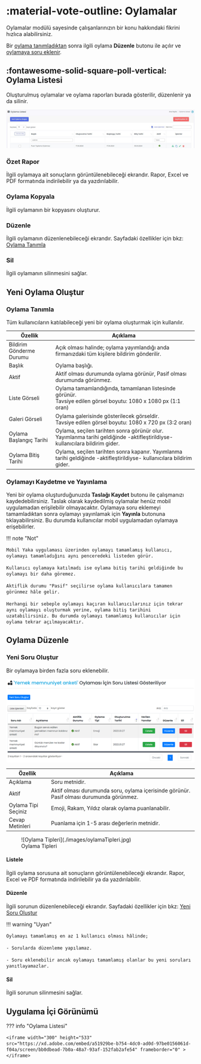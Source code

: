 # :material-vote-outline: Oylamalar

Oylamalar modülü sayesinde çalışanlarınızın bir konu hakkındaki fikrini hızlıca alabilirsiniz.

Bir [oylama tanımladıktan](#oylama-tanimla) sonra ilgili oylama **Düzenle** butonu ile açılır ve [oylamaya soru eklenir](#yeni-soru-olustur).

## :fontawesome-solid-square-poll-vertical: Oylama Listesi
Oluşturulmuş oylamalar ve oylama raporları burada gösterilir, düzenlenir ya da silinir.

![](./images/oylamaListesi.jpg)

### Özet Rapor

İlgili oylamaya ait sonuçların görüntülenebileceği ekrandır. Rapor, Excel ve PDF formatında indirilebilir ya da yazdırılabilir.

### Oylama Kopyala

İlgili oylamanın bir kopyasını oluşturur.

### Düzenle

İlgili oylamanın düzenlenebileceği ekrandır. Sayfadaki özellikler için bkz: [Oylama Tanımla](#oylama-tanimla)

### Sil

İlgili oylamanın silinmesini sağlar.

## Yeni Oylama Oluştur

### <a name="oylama-tanimla"></a>Oylama Tanımla

Tüm kullanıcıların katılabileceği yeni bir oylama oluşturmak için kullanılır.

| Özellik                  | Açıklama                                                     |
| ------------------------ | ------------------------------------------------------------ |
| Bildirim Gönderme Durumu | Açık olması halinde; oylama yayımlandığı anda firmanızdaki tüm kişilere bildirim gönderilir. |
| Başlık                   | Oylama başlığı.                                              |
| Aktif                    | Aktif olması durumunda oylama görünür, Pasif olması durumunda görünmez. |
| Liste Görseli            | Oylama tamamlandığında, tamamlanan listesinde görünür.<br />Tavsiye edilen görsel boyutu: 1080 x 1080 px (1:1 oran) |
| Galeri Görseli           | Oylama galerisinde gösterilecek görseldir.<br />Tavsiye edilen görsel boyutu: 1080 x 720 px (3:2 oran) |
| Oylama Başlangıç Tarihi  | Oylama, seçilen tarihten sonra görünür olur. Yayımlanma tarihi geldiğinde -aktifleştirildiyse- kullanıcılara bildirim gider. |
| Oylama Bitiş Tarihi      | Oylama, seçilen tarihten sonra kapanır. Yayımlanma tarihi geldiğinde -aktifleştirildiyse- kullanıcılara bildirim gider. |

### Oylamayı Kaydetme ve Yayınlama

Yeni bir oylama oluşturduğunuzda **Taslağı Kaydet** butonu ile çalışmanızı kaydedebilirsiniz. Taslak olarak kaydedilmiş oylamalar henüz mobil uygulamadan erişilebilir olmayacaktır. Oylamaya soru eklemeyi tamamladıktan sonra oylamayı yayınlamak için **Yayınla** butonuna tıklayabilirsiniz. Bu durumda kullanıcılar mobil uygulamadan oylamaya erişebilirler.

!!! note "Not"

    Mobil Yaka uygulaması üzerinden oylamayı tamamlamış kullanıcı, oylamayı tamamladığını aynı penceredeki listeden görür.
    
    Kullanıcı oylamaya katılmadı ise oylama bitiş tarihi geldiğinde bu oylamayı bir daha göremez.
    
    Aktiflik durumu "Pasif" seçilirse oylama kullanıcılara tamamen görünmez hâle gelir.
    
    Herhangi bir sebeple oylamayı kaçıran kullanıcılarınız için tekrar aynı oylamayı oluşturmak yerine, oylama bitiş tarihini uzatabilirsiniz. Bu durumda oylamayı tamamlamış kullanıcılar için oylama tekrar açılmayacaktır.

## Oylama Düzenle

### <a name="yeni-soru-olustur"></a>Yeni Soru Oluştur

Bir oylamaya birden fazla soru eklenebilir.

![](./images/yeniSoruOlustur.png)

| Özellik              | Açıklama                                                     |
| -------------------- | ------------------------------------------------------------ |
| Açıklama             | Soru metnidir.                                               |
| Aktif                | Aktif olması durumunda soru, oylama içerisinde görünür. Pasif olması durumunda görünmez. |
| Oylama Tipi Seçiniz  | Emoji, Rakam, Yıldız olarak oylama puanlanabilir.            |
| Cevap Metinleri      | Puanlama için 1-5 arası değerlerin metnidir.                 |

<figure markdown>   ![Oylama Tipleri](./images/oylamaTipleri.jpg)  <figcaption>Oylama Tipleri</figcaption> </figure>

#### Listele

İlgili oylama sorusuna ait sonuçların görüntülenebileceği ekrandır. Rapor, Excel ve PDF formatında indirilebilir ya da yazdırılabilir.

#### Düzenle

İlgili sorunun düzenlenebileceği ekrandır. Sayfadaki özellikler için bkz: [Yeni Soru Oluştur](#yeni-soru-olustur)

!!! warning "Uyarı"

    Oylamayı tamamlamış en az 1 kullanıcı olması hâlinde;
    
    - Sorularda düzenleme yapılamaz.
    
    - Soru eklenebilir ancak oylamayı tamamlamış olanlar bu yeni soruları yanıtlayamazlar.

#### Sil

İlgili sorunun silinmesini sağlar.

## Uygulama İçi Görünümü

??? info "Oylama Listesi"

    <iframe width="300" height="533" src="https://xd.adobe.com/embed/a51929be-b754-4dc0-ad0d-97be0156061d-f04a/screen/bb0dbead-7b0a-48a7-93af-152fab2afe54" frameborder="0" ></iframe>